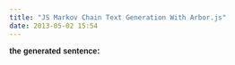 ```yaml
---
title: "JS Markov Chain Text Generation With Arbor.js"
date: 2013-05-02 15:54
---
```


<font face="Arial, Garamond">
<p id="output"><b>the generated sentence: </b></p>
</font>

<canvas id="viewport" width="800" height="600"></canvas>

<script src="{{ site.url }}/code/markov/jquery.min.js"></script>
<script src="{{ site.url }}/code/markov/arbor.js"></script>
<script src="{{ site.url }}/code/markov/graphics.js"></script>
<script src="{{ site.url }}/code/markov/renderer.js"></script>

<script src="{{ site.url }}/code/markov/corpus.js"></script>
<script src="{{ site.url }}/code/markov/markov.js"></script>
